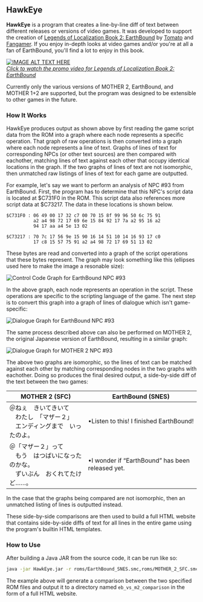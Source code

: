 ## HawkEye

**HawkEye** is a program that creates a line-by-line diff of text between different releases or versions of video games. It was developed to support the creation of [Legends of Localization Book 2: EarthBound](http://www.legendsoflocalization.com/ebbook) by [Tomato](https://www.twitter.com/ClydeMandelin) and [Fangamer](https://www.fangamer.com). If you enjoy in-depth looks at video games and/or you're at all a fan of EarthBound, you'll find a lot to enjoy in this book.

[![IMAGE ALT TEXT HERE](http://img.youtube.com/vi/bv6tmRkhJhI/0.jpg)](http://www.youtube.com/watch?v=bv6tmRkhJhI)<br>
[*Click to watch the promo video for Legends of Localization Book 2: EarthBound*](http://www.youtube.com/watch?v=bv6tmRkhJhI)

Currently only the various versions of MOTHER 2, EarthBound, and MOTHER 1+2 are supported, but the program was designed to be extensible to other games in the future.

### How It Works

HawkEye produces output as shown above by first reading the game script data from the ROM into a graph where each node represents a specific operation. That graph of raw operations is then converted into a graph where each node represents a line of text. Graphs of lines of text for corresponding NPCs (or other text sources) are then compared with eachother, matching lines of text against each other that occupy identical locations in the graph. If the two graphs of lines of text are not isomorphic, then unmatched raw listings of lines of text for each game are outputted.

For example, let's say we want to perform an analysis of NPC #93 from EarthBound. First, the program has to determine that this NPC's script data is located at $C731F0 in the ROM. This script data also references more script data at $C73217. The data in these locations is shown below.

```
$C731F0 : 06 49 00 17 32 c7 00 70 15 8f 99 96 50 6c 75 91
          a2 a4 98 72 17 69 6e 15 84 92 17 7a a2 95 16 a2
          94 17 aa a4 5e 13 02
          
$C73217 : 70 7c 17 56 9e 15 90 16 14 51 10 14 16 93 17 c0
          17 c8 15 57 75 91 a2 a4 98 72 17 69 51 13 02
```

These bytes are read and converted into a graph of the script operations that these bytes represent. The graph may look something like this (ellipses used here to make the image a resonable size):

![Control Code Graph for EarthBound NPC #93](https://cloud.githubusercontent.com/assets/1281326/21471324/3c3615f8-ca63-11e6-98b8-86b611730d6f.png)

In the above graph, each node represents an operation in the script. These operations are specific to the scripting language of the game. The next step is to convert this graph into a graph of lines of dialogue which isn't game-specific:

![Dialogue Graph for EarthBound NPC #93](https://cloud.githubusercontent.com/assets/1281326/21471302/318ad144-ca62-11e6-8d98-45d0bd504fe7.png)

The same process described above can also be performed on MOTHER 2, the original Japanese version of EarthBound, resulting in a similar graph:

![Dialogue Graph for MOTHER 2 NPC #93](https://cloud.githubusercontent.com/assets/1281326/21471308/9a9463a8-ca62-11e6-9315-124c8746bfbb.png)

The above two graphs are isomorphic, so the lines of text can be matched against each other by matching corresponding nodes in the two graphs with eachother. Doing so produces the final desired output, a side-by-side diff of the text between the two games:

| MOTHER 2 (SFC)| EarthBound (SNES) |
| ------------- | ------------- |
| ＠ねぇ　きいてきいて<br>　わたし　「マザー２」<br>　エンディングまで　いったのよ。 | •Listen to this!  I finished EarthBound! |
| ＠「マザー２」って<br>　もう　はつばいになったのかな。<br>　ずいぶん　おくれてたけど……。 | •I wonder if “EarthBound” has been released yet. |

In the case that the graphs being compared are not isomorphic, then an unmatched listing of lines is outputted instead.

These side-by-side comparisons are then used to build a full HTML website that contains side-by-side diffs of text for all lines in the entire game using the program's builtin HTML templates.

### How to Use

After building a Java JAR from the source code, it can be run like so:

```bash
java -jar HawkEye.jar -r roms/EarthBound_SNES.smc,roms/MOTHER_2_SFC.smc -o eb_vs_m2_comparison
```

The example above will generate a comparison between the two specified ROM files and output it to a directory named `eb_vs_m2_comparison` in the form of a full HTML website.

